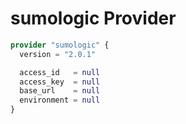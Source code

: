 # sumologic Provider

[embedmd]:# (sumologic.tf)
```tf
provider "sumologic" {
  version = "2.0.1"

  access_id   = null
  access_key  = null
  base_url    = null
  environment = null
}
```
